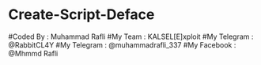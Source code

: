 # Create-Script-Deface
#Coded By    : Muhammad Rafli 
#My Team     : KALSEL[E]xploit
#My Telegram : @RabbitCL4Y
#My Telegram : @muhammadrafli_337
#My Facebook : @Mhmmd Rafli
